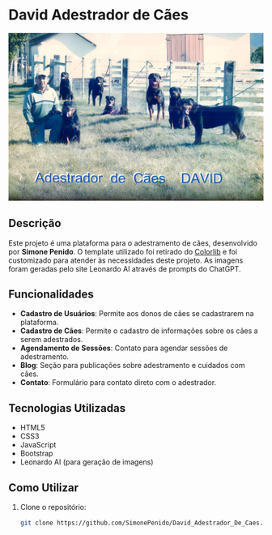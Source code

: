 # David Adestrador de Cães

![David Adestrador de Cães](imagens/capa.jpg)

## Descrição

Este projeto é uma plataforma para o adestramento de cães, desenvolvido por **Simone Penido**. O template utilizado foi retirado do [Colorlib](https://colorlib.com/wp/templates/) e foi customizado para atender às necessidades deste projeto. As imagens foram geradas pelo site Leonardo AI através de prompts do ChatGPT.

## Funcionalidades

- **Cadastro de Usuários**: Permite aos donos de cães se cadastrarem na plataforma.
- **Cadastro de Cães**: Permite o cadastro de informações sobre os cães a serem adestrados.
- **Agendamento de Sessões**: Contato para agendar sessões de adestramento.
- **Blog**: Seção para publicações sobre adestramento e cuidados com cães.
- **Contato**: Formulário para contato direto com o adestrador.

## Tecnologias Utilizadas

- HTML5
- CSS3
- JavaScript
- Bootstrap
- Leonardo AI (para geração de imagens)

## Como Utilizar

1. Clone o repositório:

   ```bash
   git clone https://github.com/SimonePenido/David_Adestrador_De_Caes.git
